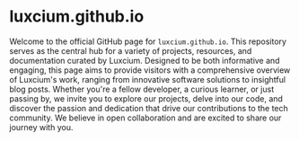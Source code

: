 # luxcium.github.io

Welcome to the official GitHub page for `luxcium.github.io`. This repository serves as the central hub for a variety of projects, resources, and documentation curated by Luxcium. Designed to be both informative and engaging, this page aims to provide visitors with a comprehensive overview of Luxcium's work, ranging from innovative software solutions to insightful blog posts. Whether you're a fellow developer, a curious learner, or just passing by, we invite you to explore our projects, delve into our code, and discover the passion and dedication that drive our contributions to the tech community. We believe in open collaboration and are excited to share our journey with you.
